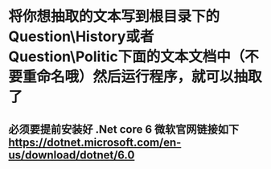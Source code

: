 # 将你想抽取的文本写到根目录下的Question\History或者Question\Politic下面的文本文档中（不要重命名哦）然后运行程序，就可以抽取了
## 必须要提前安装好 .Net core 6 微软官网链接如下 https://dotnet.microsoft.com/en-us/download/dotnet/6.0
